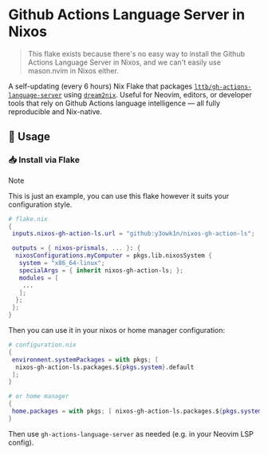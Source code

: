 # Github Actions Language Server in Nixos

> This flake exists because there's no easy way to install the Github Actions Language Server in Nixos, and we can't easily use mason.nvim in Nixos either.

A self-updating (every 6 hours) Nix Flake that packages [`lttb/gh-actions-language-server`](https://www.npmjs.com/package/gh-actions-language-server) using [`dream2nix`](https://github.com/nix-community/dream2nix).
Useful for Neovim, editors, or developer tools that rely on Github Actions language intelligence — all fully reproducible and Nix-native.

## 🚀 Usage

### 📥 Install via Flake

> [!note]
> This is just an example, you can use this flake however it suits your configuration style.

```nix
# flake.nix
{
 inputs.nixos-gh-action-ls.url = "github:y3owk1n/nixos-gh-action-ls";

 outputs = { nixos-prismals, ... }: {
  nixosConfigurations.myComputer = pkgs.lib.nixosSystem {
   system = "x86_64-linux";
   specialArgs = { inherit nixos-gh-action-ls; };
   modules = [
    ...
   ];
  };
 };
}
```

Then you can use it in your nixos or home manager configuration:

```nix
# configuration.nix
{
 environment.systemPackages = with pkgs; [
  nixos-gh-action-ls.packages.${pkgs.system}.default
 ];
}

# or home manager
{
 home.packages = with pkgs; [ nixos-gh-action-ls.packages.${pkgs.system}.default ];
}
```

Then use `gh-actions-language-server` as needed (e.g. in your Neovim LSP config).
